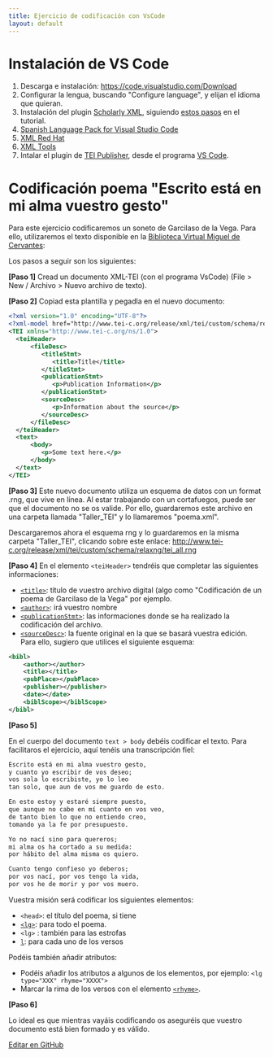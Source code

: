 ```yaml
---
title: Ejercicio de codificación con VsCode 
layout: default
---
```


# Instalación de VS Code 

1. Descarga e instalación: <https://code.visualstudio.com/Download>
2. Configurar la lengua, buscando "Configure language", y elijan el idioma que quieran. 
3. Instalación del plugin [Scholarly XML](https://marketplace.visualstudio.com/items?itemName=raffazizzi.sxml), siguiendo [estos pasos](https://tthub.io/aprende/tutorial/edicion-digital-con-VS-code/edicion-digital-con-VS-code/scholarly_xml) en el tutorial. 
4. [Spanish Language Pack for Visual Studio Code](https://marketplace.visualstudio.com/items?itemName=MS-CEINTL.vscode-language-pack-es)
5. [XML Red Hat](https://marketplace.visualstudio.com/items?itemName=redhat.vscode-xml)
6. [XML Tools](https://marketplace.visualstudio.com/items?itemName=DotJoshJohnson.xml)
7. Intalar el plugin de [TEI Publisher](https://teipublisher.com/index.html), desde el programa [VS Code](https://marketplace.visualstudio.com/items?itemName=e-editiones.tei-publisher-vscode).


# Codificación poema "Escrito está en mi alma vuestro gesto"

Para este ejercicio codificaremos un soneto de Garcilaso de la Vega. Para ello, utilizaremos el texto disponible en la [Biblioteca Virtual Miguel de Cervantes](https://www.cervantesvirtual.com/obra-visor/sonetos--27/html/000fe41e-82b2-11df-acc7-002185ce6064_1.html#PV_5_):

Los pasos a seguir son los siguientes:  

**[Paso 1]** Cread un documento XML-TEI (con el programa VsCode) (File > New / Archivo > Nuevo archivo de texto).  

**[Paso 2]** Copiad esta plantilla y pegadla en el nuevo documento: 

```xml
<?xml version="1.0" encoding="UTF-8"?>
<?xml-model href="http://www.tei-c.org/release/xml/tei/custom/schema/relaxng/tei_all.rng" type="application/xml" schematypens="http://relaxng.org/ns/structure/1.0"?>
<TEI xmlns="http://www.tei-c.org/ns/1.0">
  <teiHeader>
      <fileDesc>
         <titleStmt>
            <title>Title</title>
         </titleStmt>
         <publicationStmt>
            <p>Publication Information</p>
         </publicationStmt>
         <sourceDesc>
            <p>Information about the source</p>
         </sourceDesc>
      </fileDesc>
  </teiHeader>
  <text>
      <body>
         <p>Some text here.</p>
      </body>
  </text>
</TEI>
```

**[Paso 3]** 
Este nuevo documento utiliza un esquema de datos con un format .rng, que vive en línea. Al estar trabajando con un cortafuegos, puede ser que el documento no se os valide. Por ello, guardaremos este archivo en una carpeta llamada "Taller_TEI" y lo llamaremos "poema.xml". 

Descargaremos ahora el esquema rng y lo guardaremos en la misma carpeta "Taller_TEI", clicando sobre este enlace: <http://www.tei-c.org/release/xml/tei/custom/schema/relaxng/tei_all.rng>

**[Paso 4]** En el elemento `<teiHeader>` tendréis que completar las siguientes informaciones:

- [`<title>`](https://www.tei-c.org/release/doc/tei-p5-doc/en/html/ref-title.html): título de vuestro archivo digital (algo como "Codificación de un poema de Garcilaso de la Vega" por ejemplo.
- [`<author>`](https://www.tei-c.org/release/doc/tei-p5-doc/en/html/ref-author.html): irá vuestro nombre
- [`<publicationStmt>`](https://www.tei-c.org/release/doc/tei-p5-doc/en/html/ref-publicationStmt.html): las informaciones donde se ha realizado la codificación del archivo.  
- [`<sourceDesc>`](https://www.tei-c.org/release/doc/tei-p5-doc/en/html/ref-sourceDesc.html): la fuente original en la que se basará vuestra edición. Para ello, sugiero que utilices el siguiente esquema:

```xml
<bibl>
	<author></author>
	<title></title>
	<pubPlace></pubPlace>
	<publisher></publisher>
	<date></date>
	<biblScope></biblScope>
</bibl>
```

**[Paso 5]** 

En el cuerpo del documento `text > body` debéis codificar el texto. Para facilitaros el ejercicio, aquí tenéis una transcripción fiel:

```txt
Escrito está en mi alma vuestro gesto, 		
y cuanto yo escribir de vos deseo; 		
vos sola lo escribiste, yo lo leo 		
tan solo, que aun de vos me guardo de esto. 		

En esto estoy y estaré siempre puesto, 	  	
que aunque no cabe en mí cuanto en vos veo, 		
de tanto bien lo que no entiendo creo, 		
tomando ya la fe por presupuesto. 		

Yo no nací sino para quereros; 		
mi alma os ha cortado a su medida: 	 	
por hábito del alma misma os quiero. 		

Cuanto tengo confieso yo deberos; 		
por vos nací, por vos tengo la vida, 		
por vos he de morir y por vos muero.
```

Vuestra misión será codificar los siguientes elementos:

- `<head>`: el título del poema, si tiene
- [`<lg>`](https://www.tei-c.org/release/doc/tei-p5-doc/en/html/ref-lg.html): para todo el poema.
- `<lg>` : también para las estrofas
- [`l`](https://www.tei-c.org/release/doc/tei-p5-doc/en/html/ref-l.html): para cada uno de los versos

Podéis también añadir atributos: 

- Podéis añadir los atributos a algunos de los elementos, por ejemplo: `<lg type="XXX" rhyme="XXXX">`
- Marcar la rima de los versos con el elemento [`<rhyme>`](https://www.tei-c.org/release/doc/tei-p5-doc/en/html/examples-rhyme.html).

**[Paso 6]** 

Lo ideal es que mientras vayáis codificando os aseguréis que vuestro documento está bien formado y es válido.


[Editar en GitHub](https://github.com/tthub-repo/ejercicios/blob/master/VegaGarcilaso_Escrito_en_mi_gesto.md)
